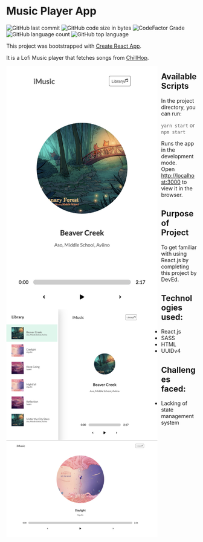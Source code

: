 # Music Player App

![GitHub last commit](https://img.shields.io/github/last-commit/superchrisho/music-player?logo=github&style=plastic)
![GitHub code size in bytes](https://img.shields.io/github/languages/code-size/superchrisho/music-player?style=plastic)
![CodeFactor Grade](https://img.shields.io/codefactor/grade/github/superchrisho/music-player?style=plastic)
![GitHub language count](https://img.shields.io/github/languages/count/superchrisho/music-player?style=plastic)
![GitHub top language](https://img.shields.io/github/languages/top/superchrisho/music-player?color=yellow&logo=javascript&style=plastic)

This project was bootstrapped with [Create React App](https://github.com/facebook/create-react-app).

It is a Lofi Music player that fetches songs from [ChillHop](https://chillhop.com).

<img src="https://github.com/superchrisho/superchrisho.github.io/blob/master/GitHubImages/Musicplayer1.jpg" 
width="400"
style="float: left; margin-right: 10px"/>

<img src="https://github.com/superchrisho/superchrisho.github.io/blob/master/GitHubImages/Musicplayer2.jpg" 
width="400"
style="float: left; margin-right: 10px"/>

<img src="https://github.com/superchrisho/superchrisho.github.io/blob/master/GitHubImages/Musicplayer3.jpg"
width="400" 
style="float: left; margin-right: 10px"/>

## Available Scripts

In the project directory, you can run:

> `yarn start` or `npm start`

Runs the app in the development mode.\
Open [http://localhost:3000](http://localhost:3000) to view it in the browser.

## Purpose of Project

To get familiar with using React.js by completing this project by DevEd.

## Technologies used:

- React.js
- SASS
- HTML
- UUIDv4

## Challenges faced:

- Lacking of state management system
